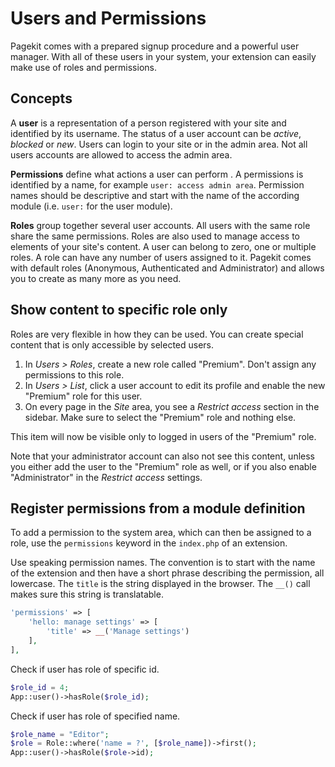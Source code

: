 # Users and Permissions

<p class="uk-article-lead">Pagekit comes with a prepared signup procedure and a powerful user manager. With all of these users in your system, your extension can easily make use of roles and permissions.</p>

## Concepts

A **user** is a representation of a person registered with your site and identified by its username. The status of a user account can be *active*, *blocked* or *new*. Users can login to your site or in the admin area. Not all users accounts are allowed to access the admin area.

**Permissions** define what actions a user can perform . A permissions is identified by a name, for example `user: access admin area`. Permission names should be descriptive and start with the name of the according module (i.e. `user:` for the user module).

**Roles** group together several user accounts. All users with the same role share the same permissions. Roles are also used to manage access to elements of your site's content. A user can belong to zero, one or multiple roles. A role can have any number of users assigned to it. Pagekit comes with default roles (Anonymous, Authenticated and Administrator) and allows you to create as many more as you need.

## Show content to specific role only

Roles are very flexible in how they can be used. You can create special content that is only accessible by selected users.

1. In *Users > Roles*, create a new role called "Premium". Don't assign any permissions to this role.
2. In *Users > List*, click a user account to edit its profile and enable the new "Premium" role for this user.
3. On every page in the *Site* area, you see a *Restrict access* section in the sidebar. Make sure to select the "Premium" role and nothing else.

This item will now be visible only to logged in users of the "Premium" role.

Note that your administrator account can also not see this content, unless you either add the user to the "Premium" role as well, or if you also enable "Administrator" in the *Restrict access* settings.

## Register permissions from a module definition

To add a permission to the system area, which can then be assigned to a role, use the `permissions` keyword in the `index.php` of an extension.

Use speaking permission names. The convention is to start with the name of the extension and then have a short phrase describing the permission, all lowercase. The `title` is the string displayed in the browser. The `__()` call makes sure this string is translatable.

```php
'permissions' => [
    'hello: manage settings' => [
        'title' => __('Manage settings')
    ],
],
```

Check if user has role of specific id.

```php
$role_id = 4;
App::user()->hasRole($role_id);
```

Check if user has role of specified name.

```php
$role_name = "Editor";
$role = Role::where('name = ?', [$role_name])->first();
App::user()->hasRole($role->id);
```
